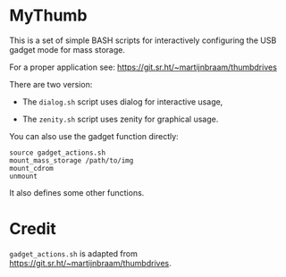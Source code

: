 # MyThumb

This is a set of simple BASH scripts for interactively configuring the
USB gadget mode for mass storage.

For a proper application see: https://git.sr.ht/~martijnbraam/thumbdrives

There are two version:

* The `dialog.sh` script uses dialog for interactive usage,

* The `zenity.sh` script uses zenity for graphical usage.

You can also use the gadget function directly:
```
source gadget_actions.sh
mount_mass_storage /path/to/img
mount_cdrom
unmount
```
It also defines some other functions.


# Credit

`gadget_actions.sh` is adapted from https://git.sr.ht/~martijnbraam/thumbdrives.
